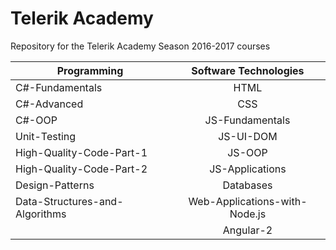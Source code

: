 # Telerik Academy

Repository for the Telerik Academy Season 2016-2017 courses

| Programming        | Software Technologies          |
| ------------- |:-------------:|
| C#-Fundamentals      | HTML |
| C#-Advanced      | CSS      |
| C#-OOP |JS-Fundamentals         |
| Unit-Testing |  JS-UI-DOM   |
| High-Quality-Code-Part-1 |  JS-OOP   |
| High-Quality-Code-Part-2 |   JS-Applications   |
| Design-Patterns | Databases      |
| Data-Structures-and-Algorithms | Web-Applications-with-Node.js      |
|                                | Angular-2

